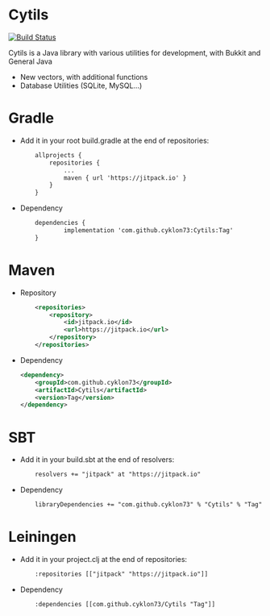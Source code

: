 # Cytils

[![Build Status](https://travis-ci.org/joemccann/dillinger.svg?branch=master)](https://linktr.ee/cyklon)

Cytils is a Java library with various utilities for development,
with Bukkit and General Java

- New vectors, with additional functions
- Database Utilities (SQLite, MySQL...)

# Gradle
- Add it in your root build.gradle at the end of repositories:
    ```xml
        allprojects {
        	repositories {
        		...
        		maven { url 'https://jitpack.io' }
        	}
        }
    ```
- Dependency
    ```xml
    	dependencies {
    	        implementation 'com.github.cyklon73:Cytils:Tag'
    	}
    ```
    
# Maven
- Repository
    ```xml
    	<repositories>
    		<repository>
    		    <id>jitpack.io</id>
    		    <url>https://jitpack.io</url>
    		</repository>
    	</repositories>
    ```
- Dependency
    ```xml
    <dependency>
	    <groupId>com.github.cyklon73</groupId>
	    <artifactId>Cytils</artifactId>
	    <version>Tag</version>
	</dependency>

    ```
    
# SBT
- Add it in your build.sbt at the end of resolvers:
    ```xml
        resolvers += "jitpack" at "https://jitpack.io"
    ```
- Dependency
    ```xml
        libraryDependencies += "com.github.cyklon73" % "Cytils" % "Tag"	
    ```
# Leiningen    
- Add it in your project.clj at the end of repositories:
    ```xml
        :repositories [["jitpack" "https://jitpack.io"]]
    ```
- Dependency
    ```xml
        :dependencies [[com.github.cyklon73/Cytils "Tag"]]	
    ```
    
